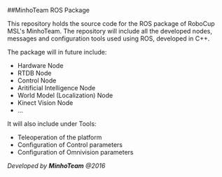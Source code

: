 ##MinhoTeam ROS Package

This repository holds the source code for the ROS package of RoboCup MSL's MinhoTeam. The repository will include all the developed nodes, messages and configuration tools used using ROS, developed in C++.

The package will in future include:

 * Hardware Node
 * RTDB Node
 * Control Node
 * Aritificial Intelligence Node
 * World Model (Localization) Node
 * Kinect Vision Node
 * ...
 
 It will also include under Tools:
 
 * Teleoperation of the platform
 * Configuration of Control parameters
 * Configuration of Omnivision parameters
 
 
 
 
*Developed by **MinhoTeam** @2016*